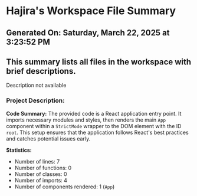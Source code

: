 # Hajira's Workspace File Summary
## Generated On: Saturday, March 22, 2025 at 3:23:52 PM
This summary lists all files in the workspace with brief descriptions.
---
Description not available 
### Project Description:
 **Code Summary:**
The provided code is a React application entry point. It imports necessary modules and styles, then renders the main `App` component within a `StrictMode` wrapper to the DOM element with the ID `root`. This setup ensures that the application follows React's best practices and catches potential issues early.

**Statistics:**
- Number of lines: 7
- Number of functions: 0
- Number of classes: 0
- Number of imports: 4
- Number of components rendered: 1 (`App`)

